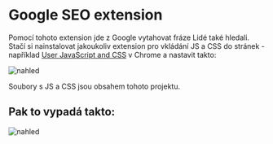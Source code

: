 # Google SEO extension

Pomocí tohoto extension jde z Google vytahovat fráze Lidé také hledali.
Stačí si nainstalovat jakoukoliv extension pro vkládání JS a CSS do stránek - například 
[User JavaScript and CSS](https://chrome.google.com/webstore/detail/user-javascript-and-css/nbhcbdghjpllgmfilhnhkllmkecfmpld)
 v Chrome a nastavit takto:

![nahled](http://hlavinka.cz/seoskoleni/seo-extension-chrome.png)


Soubory s JS a CSS jsou obsahem tohoto projektu.

## Pak to vypadá takto:
![nahled](http://hlavinka.cz/seoskoleni/seo-extension-chrome-2.png)
